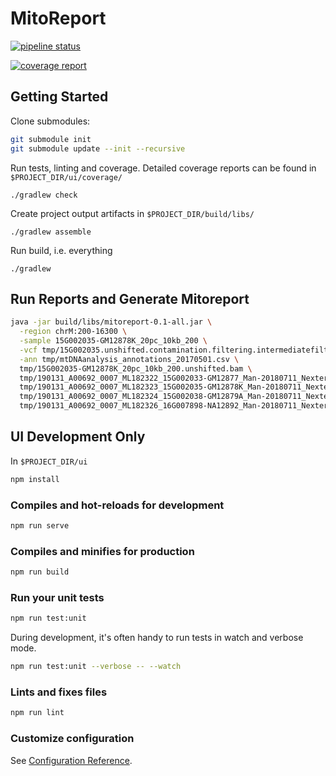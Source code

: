 # MitoReport

[![pipeline status](http://git.mcri.edu.au/simon.sadedin/mitoreport/badges/master/pipeline.svg)](http://git.mcri.edu.au/simon.sadedin/mitoreport/-/commits/master)

[![coverage report](http://git.mcri.edu.au/simon.sadedin/mitoreport/badges/master/coverage.svg)](http://git.mcri.edu.au/simon.sadedin/mitoreport/-/commits/master)

## Getting Started

Clone submodules:

```bash
git submodule init
git submodule update --init --recursive
```

Run tests, linting and coverage.  Detailed coverage reports can be found in `$PROJECT_DIR/ui/coverage/`

```
./gradlew check
```

Create project output artifacts in `$PROJECT_DIR/build/libs/`

```
./gradlew assemble
```

Run build, i.e. everything

```
./gradlew
```

## Run Reports and Generate Mitoreport

```bash
java -jar build/libs/mitoreport-0.1-all.jar \
  -region chrM:200-16300 \
  -sample 15G002035-GM12878K_20pc_10kb_200 \
  -vcf tmp/15G002035.unshifted.contamination.filtering.intermediatefilter.norm.dedup.mito_vep.vcf.gz \
  -ann tmp/mtDNAanalysis_annotations_20170501.csv \
  tmp/15G002035-GM12878K_20pc_10kb_200.unshifted.bam \
  tmp/190131_A00692_0007_ML182322_15G002033-GM12877_Man-20180711_NexteraDNAFLEX.unshifted.bam \
  tmp/190131_A00692_0007_ML182323_15G002035-GM12878K_Man-20180711_NexteraDNAFLEX.unshifted.bam \
  tmp/190131_A00692_0007_ML182324_15G002038-GM12879A_Man-20180711_NexteraDNAFLEX.unshifted.bam \
  tmp/190131_A00692_0007_ML182326_16G007898-NA12892_Man-20180711_NexteraDNAFLEX.unshifted.bam
```

## UI Development Only

In `$PROJECT_DIR/ui`

```bash
npm install
```

### Compiles and hot-reloads for development

```bash
npm run serve
```

### Compiles and minifies for production

```bash
npm run build
```

### Run your unit tests

```bash
npm run test:unit
```

During development, it's often handy to run tests in watch and verbose mode.

```bash
npm run test:unit --verbose -- --watch
```

### Lints and fixes files

```bash
npm run lint
```

### Customize configuration
See [Configuration Reference](https://cli.vuejs.org/config/).
